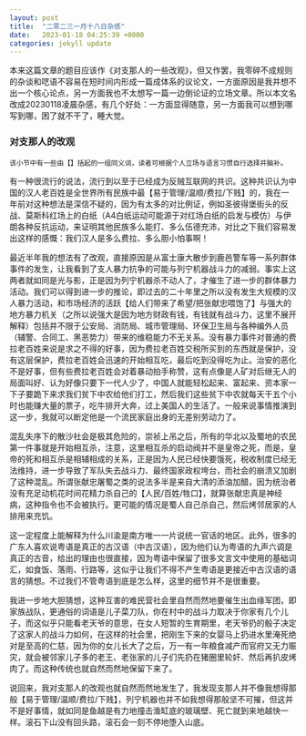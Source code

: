 ```yaml
---
layout: post
title:  "二零二三一月十八日杂感"
date:   2023-01-18 04:25:39 +0000
categories: jekyll update
---
```


本来这篇文章的题目应该作《对支那人的一些改观》，但又作罢，我零碎不成规则的杂谈和呓语不容易在短时间内形成一篇成体系的议论文，一方面原因是我并想不出一个核心论点，另一方面我也不太想写一篇一边倒论证的立场文章。所以本文名改成20230118凌晨杂感，有几个好处：一方面显得随意，另一方面我可以想到哪写到哪，困了就不干了，睡大觉。

### 对支那人的改观

``` 
该小节中有一些由【】括起的一组同义词，读者可根据个人立场与语言习惯自行选择并脑补。
```

有一种很流行的说法，流行到以至于已经成为反贼互联网的共识。这种共识认为中国的汉人老百姓是全世界所有民族中最【易于管理/温顺/费拉/下贱】的，我在一年前对这种想法是深信不疑的，因为有太多的对比例证，例如圣彼得堡街头的反战、莫斯科红场上的白纸（A4白纸运动可能源于对红场白纸的启发与模仿）与伊朗各种反抗运动，来证明其他民族多么能打、多么伍德充沛，对比之下我们容易发出这样的感慨：我们汉人是多么费拉、多么胆小怕事啊！

最近半年我的想法有了改观，直接原因是从富士康大散步到鹿邑警车等一系列群体事件的发生，让我看到了支人暴力抗争的可能与列宁机器战斗力的减弱。事实上这两者就如同是光与影，正是因为列宁机器杀不动人了，才催生了进一步的群体暴力活动。我们可以得到进一步的推论，即过去的二十年里之所以没有发生大规模的汉人暴力活动，和市场经济的活跃【给人们带来了希望/把张献忠喂饱了】与强大的地方暴力机关（之所以说强大是因为地方财政有钱，有钱就有战斗力，这里不展开解释）包括并不限于公安局、消防局、城市管理局、环保卫生局与各种编外人员（辅警、合同工、黑恶势力）带来的维稳能力不无关系。没有暴力事件对普通的费拉老百姓来说是求之不得的好事，因为费拉老百姓交税所买到的东西就是保护，没有这层保护，费拉老百姓会迅速的开始相互吃，最后吃到没得吃为止。治安的恶化不是好事，但有些费拉老百姓会对着暴动拍手称赞，这有点像是人矿对后继无人的局面叫好、认为好像只要下一代人少了，中国人就能轻松起来、富起来、资本家一下子要跪下来求我们贫下中农给他们打工，然后我们这些贫下中农就每天干五个小时也能赚大量的票子，吃牛排开大奔，过上美国人的生活了。一般来说事情推演到这一步，我就可以断定他是一个流民家庭出身的无差别劳动力了。

混乱失序下的散沙社会是极其危险的，崇祯上吊之后，所有的华北以及蜀地的农民第一件事就是开始相互杀，注意，这里相互杀的启动阀并不是皇帝之死，而是，皇帝的死和相互杀是相辅相成的关系，正是因为人民已经快要饿死，税收制度已经无法维持，进一步导致了军队失去战斗力、最终国家政权垮台，而社会的崩溃又加剧了这种混乱。所谓张献忠屠蜀之类的说法多半是来自大清的添油加醋，因为统治者没有充足动机花时间花精力杀自己的【人民/百姓/牲口】，就算张献忠真是神经病，这种指令也不会被执行。更可能的情况是蜀人自己杀自己，然后烤邻居家的人排用来充饥。

这一定程度上能解释为什么川渝是南方唯一一片说统一官话的地区。此外，很多的广东人喜欢说粤语是真正的古汉语（中古汉语），因为他们认为粤语的九声六调是真正的古音，给出的理由也很直接，因为粤语中保留了很多文言文中使用的基础词汇，如食饭、落雨、行路等，这似乎让我们不得不产生粤语是更接近中古汉语的语言的猜想。不过我们不管粤语到底是怎么样，这里的细节并不是很重要。

我进一步地大胆猜想，这种互害的难民营社会里自然而然地要催生出血缘军团，即家族战队，更通俗的词语是儿子菜刀队，你在村中的战斗力取决于你家有几个儿子，而这似乎只能看老天爷的意思，在女人短暂的生育期里，老天爷扔的骰子决定了这家人的战斗力如何，在这样的社会里，把刚生下来的女婴马上扔进水里淹死绝对是至高的仁慈，因为你的女儿长大了之后，万一有一年粮食减产而官府又无力赈灾，就会被邻家儿子多的老王、老张家的儿子们先扔在猪圈里轮奸、然后再扒皮烤肉了。而这种传统也就自然而然地保留下来了。

说回来，我对支那人的改观也就自然而然地发生了，我发现支那人并不像我想得那般【易于管理/温顺/费拉/下贱】，列宁机器也并不如我想得那般坚不可摧，但这并不是好事情，就如同是鱼越是有力地撞击渔缸底的玻璃壁、死亡就到来地越快一样。滚石下山没有回头路，滚石会一刻不停地堕入山底。


